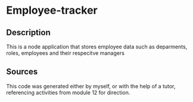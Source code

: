 # Employee-tracker

## Description
This is a node application that stores employee data such as deparments, roles, employees and their respecitve managers

## Sources
This code was generated either by myself, or with the help of a tutor, referencing activities from module 12 for direction.